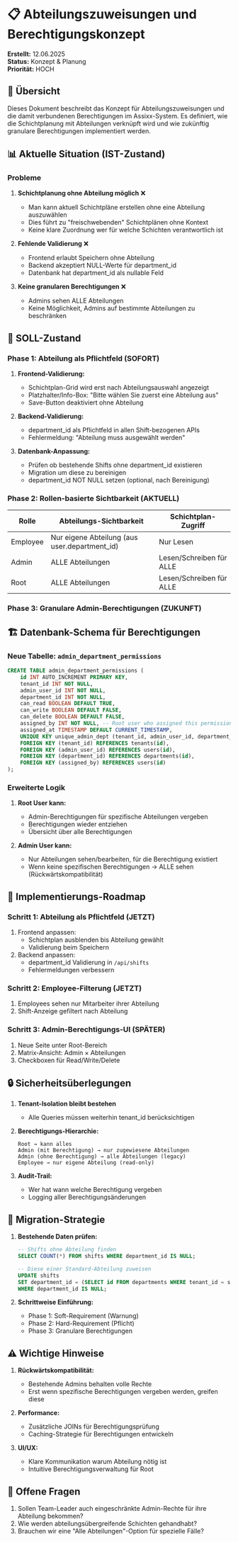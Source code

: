 # 📋 Abteilungszuweisungen und Berechtigungskonzept

**Erstellt:** 12.06.2025  
**Status:** Konzept & Planung  
**Priorität:** HOCH

## 🎯 Übersicht

Dieses Dokument beschreibt das Konzept für Abteilungszuweisungen und die damit verbundenen Berechtigungen im Assixx-System. Es definiert, wie die Schichtplanung mit Abteilungen verknüpft wird und wie zukünftig granulare Berechtigungen implementiert werden.

## 📊 Aktuelle Situation (IST-Zustand)

### Probleme

1. **Schichtplanung ohne Abteilung möglich** ❌
   - Man kann aktuell Schichtpläne erstellen ohne eine Abteilung auszuwählen
   - Dies führt zu "freischwebenden" Schichtplänen ohne Kontext
   - Keine klare Zuordnung wer für welche Schichten verantwortlich ist

2. **Fehlende Validierung** ❌
   - Frontend erlaubt Speichern ohne Abteilung
   - Backend akzeptiert NULL-Werte für department_id
   - Datenbank hat department_id als nullable Feld

3. **Keine granularen Berechtigungen** ❌
   - Admins sehen ALLE Abteilungen
   - Keine Möglichkeit, Admins auf bestimmte Abteilungen zu beschränken

## 🎯 SOLL-Zustand

### Phase 1: Abteilung als Pflichtfeld (SOFORT)

1. **Frontend-Validierung:**
   - Schichtplan-Grid wird erst nach Abteilungsauswahl angezeigt
   - Platzhalter/Info-Box: "Bitte wählen Sie zuerst eine Abteilung aus"
   - Save-Button deaktiviert ohne Abteilung

2. **Backend-Validierung:**
   - department_id als Pflichtfeld in allen Shift-bezogenen APIs
   - Fehlermeldung: "Abteilung muss ausgewählt werden"

3. **Datenbank-Anpassung:**
   - Prüfen ob bestehende Shifts ohne department_id existieren
   - Migration um diese zu bereinigen
   - department_id NOT NULL setzen (optional, nach Bereinigung)

### Phase 2: Rollen-basierte Sichtbarkeit (AKTUELL)

| Rolle    | Abteilungs-Sichtbarkeit                       | Schichtplan-Zugriff      |
| -------- | --------------------------------------------- | ------------------------ |
| Employee | Nur eigene Abteilung (aus user.department_id) | Nur Lesen                |
| Admin    | ALLE Abteilungen                              | Lesen/Schreiben für ALLE |
| Root     | ALLE Abteilungen                              | Lesen/Schreiben für ALLE |

### Phase 3: Granulare Admin-Berechtigungen (ZUKUNFT)

## 🏗️ Datenbank-Schema für Berechtigungen

### Neue Tabelle: `admin_department_permissions`

```sql
CREATE TABLE admin_department_permissions (
    id INT AUTO_INCREMENT PRIMARY KEY,
    tenant_id INT NOT NULL,
    admin_user_id INT NOT NULL,
    department_id INT NOT NULL,
    can_read BOOLEAN DEFAULT TRUE,
    can_write BOOLEAN DEFAULT FALSE,
    can_delete BOOLEAN DEFAULT FALSE,
    assigned_by INT NOT NULL, -- Root user who assigned this permission
    assigned_at TIMESTAMP DEFAULT CURRENT_TIMESTAMP,
    UNIQUE KEY unique_admin_dept (tenant_id, admin_user_id, department_id),
    FOREIGN KEY (tenant_id) REFERENCES tenants(id),
    FOREIGN KEY (admin_user_id) REFERENCES users(id),
    FOREIGN KEY (department_id) REFERENCES departments(id),
    FOREIGN KEY (assigned_by) REFERENCES users(id)
);
```

### Erweiterte Logik

1. **Root User kann:**
   - Admin-Berechtigungen für spezifische Abteilungen vergeben
   - Berechtigungen wieder entziehen
   - Übersicht über alle Berechtigungen

2. **Admin User kann:**
   - Nur Abteilungen sehen/bearbeiten, für die Berechtigung existiert
   - Wenn keine spezifischen Berechtigungen → ALLE sehen (Rückwärtskompatibilität)

## 🔄 Implementierungs-Roadmap

### Schritt 1: Abteilung als Pflichtfeld (JETZT)

1. Frontend anpassen:
   - Schichtplan ausblenden bis Abteilung gewählt
   - Validierung beim Speichern
2. Backend anpassen:
   - department_id Validierung in `/api/shifts`
   - Fehlermeldungen verbessern

### Schritt 2: Employee-Filterung (JETZT)

1. Employees sehen nur Mitarbeiter ihrer Abteilung
2. Shift-Anzeige gefiltert nach Abteilung

### Schritt 3: Admin-Berechtigungs-UI (SPÄTER)

1. Neue Seite unter Root-Bereich
2. Matrix-Ansicht: Admin × Abteilungen
3. Checkboxen für Read/Write/Delete

## 🔒 Sicherheitsüberlegungen

1. **Tenant-Isolation bleibt bestehen**
   - Alle Queries müssen weiterhin tenant_id berücksichtigen
2. **Berechtigungs-Hierarchie:**

   ```
   Root → kann alles
   Admin (mit Berechtigung) → nur zugewiesene Abteilungen
   Admin (ohne Berechtigung) → alle Abteilungen (legacy)
   Employee → nur eigene Abteilung (read-only)
   ```

3. **Audit-Trail:**
   - Wer hat wann welche Berechtigung vergeben
   - Logging aller Berechtigungsänderungen

## 🚀 Migration-Strategie

1. **Bestehende Daten prüfen:**

   ```sql
   -- Shifts ohne Abteilung finden
   SELECT COUNT(*) FROM shifts WHERE department_id IS NULL;

   -- Diese einer Standard-Abteilung zuweisen
   UPDATE shifts
   SET department_id = (SELECT id FROM departments WHERE tenant_id = shifts.tenant_id LIMIT 1)
   WHERE department_id IS NULL;
   ```

2. **Schrittweise Einführung:**
   - Phase 1: Soft-Requirement (Warnung)
   - Phase 2: Hard-Requirement (Pflicht)
   - Phase 3: Granulare Berechtigungen

## ⚠️ Wichtige Hinweise

1. **Rückwärtskompatibilität:**
   - Bestehende Admins behalten volle Rechte
   - Erst wenn spezifische Berechtigungen vergeben werden, greifen diese

2. **Performance:**
   - Zusätzliche JOINs für Berechtigungsprüfung
   - Caching-Strategie für Berechtigungen entwickeln

3. **UI/UX:**
   - Klare Kommunikation warum Abteilung nötig ist
   - Intuitive Berechtigungsverwaltung für Root

## 📝 Offene Fragen

1. Sollen Team-Leader auch eingeschränkte Admin-Rechte für ihre Abteilung bekommen?
2. Wie werden abteilungsübergreifende Schichten gehandhabt?
3. Brauchen wir eine "Alle Abteilungen"-Option für spezielle Fälle?
